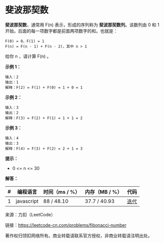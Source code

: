 # 斐波那契数

**斐波那契数**，通常用 F(n) 表示，形成的序列称为 **斐波那契数列**。该数列由 0 和 1 开始，后面的每一项数字都是前面两项数字的和。也就是：

    F(0) = 0，F(1) = 1
    F(n) = F(n - 1) + F(n - 2)，其中 n > 1

给你 n ，请计算 F(n) 。

**示例 1：**

    输入：2
    输出：1
    解释：F(2) = F(1) + F(0) = 1 + 0 = 1

**示例 2：**

    输入：3
    输出：2
    解释：F(3) = F(2) + F(1) = 1 + 1 = 2

**示例 3：**

    输入：4
    输出：3
    解释：F(4) = F(3) + F(2) = 2 + 1 = 3

**提示：**

- 0 <= n <= 30

**解答：**

**#**|**编程语言**|**时间（ms / %）**|**内存（MB / %）**|**代码**
--|--|--|--|--
1|javascript|88 / 48.10|37.7 / 40.93|[迭代](./javascript/ac_v1.js)

来源：力扣（LeetCode）

链接：https://leetcode-cn.com/problems/fibonacci-number

著作权归领扣网络所有。商业转载请联系官方授权，非商业转载请注明出处。

